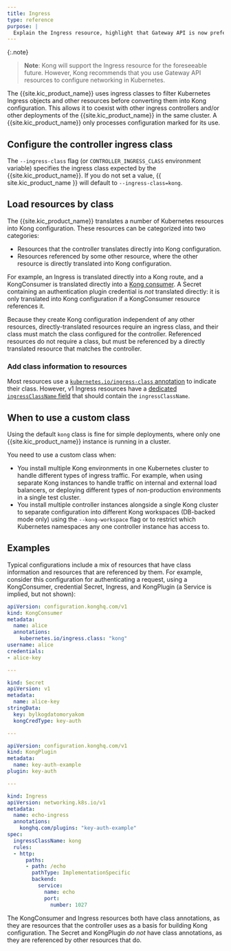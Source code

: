 ```yaml
---
title: Ingress
type: reference
purpose: |
  Explain the Ingress resource, highlight that Gateway API is now preferred. State that we'll continue to support Ingress for the foreseeable future. Provide an Ingress definition example and talk about IngressClass
---
```


{:.note}
> **Note**: Kong will support the Ingress resource for the foreseeable future. However, Kong recommends that you use Gateway API resources to configure networking in Kubernetes.

The {{site.kic_product_name}} uses ingress classes to filter Kubernetes Ingress objects and other resources before converting them into Kong configuration. This allows it to coexist with other ingress controllers and/or other deployments of the {{site.kic_product_name}} in the same cluster. A {{site.kic_product_name}} only processes configuration marked for its use.

## Configure the controller ingress class

The `--ingress-class` flag (or `CONTROLLER_INGRESS_CLASS` environment variable) specifies the ingress class expected by the {{site.kic_product_name}}. If you do not set a value, {{ site.kic_product_name }} will default to `--ingress-class=kong`.

## Load resources by class

The {{site.kic_product_name}} translates a number of Kubernetes resources into Kong configuration. These resources can be categorized into two categories:

- Resources that the controller translates directly into Kong configuration.
- Resources referenced by some other resource, where the other resource is
  directly translated into Kong configuration.

For example, an Ingress is translated directly into a Kong route, and a KongConsumer is translated directly into a [Kong consumer](/gateway/api/admin-ee/latest/#/Consumers/list-consumer/). A Secret containing an authentication plugin credential is _not_ translated directly: it is only translated into Kong configuration if a KongConsumer resource references it.

Because they create Kong configuration independent of any other resources,
directly-translated resources require an ingress class, and their class must
match the class configured for the controller. Referenced resources do not
require a class, but must be referenced by a directly translated resource
that matches the controller.

### Add class information to resources

Most resources use a [`kubernetes.io/ingress-class` annotation][class-annotation]
to indicate their class. However, v1 Ingress resources have a [dedicated `ingressClassName` field][ingress-class-name] that should contain the `ingressClassName`.

## When to use a custom class

Using the default `kong` class is fine for simple deployments, where only one
{{site.kic_product_name}} instance is running in a cluster.

You need to use a custom class when:

- You install multiple Kong environments in one Kubernetes cluster to handle
  different types of ingress traffic. For example, when using separate Kong instances
  to handle traffic on internal and external load balancers, or deploying
  different types of non-production environments in a single test cluster.
- You install multiple controller instances alongside a single Kong cluster to
  separate configuration into different Kong workspaces (DB-backed mode only) using the
  `--kong-workspace` flag or to restrict which Kubernetes namespaces any one
  controller instance has access to.

## Examples

Typical configurations include a mix of resources that have class
information and resources that are referenced by them. For example, consider
this configuration for authenticating a request, using a KongConsumer,
credential Secret, Ingress, and KongPlugin (a Service is implied, but not
shown):

```yaml
apiVersion: configuration.konghq.com/v1
kind: KongConsumer
metadata:
  name: alice
  annotations:
    kubernetes.io/ingress.class: "kong"
username: alice
credentials:
- alice-key

---

kind: Secret
apiVersion: v1
metadata:
  name: alice-key
stringData:
  key: bylkogdatomoryakom
  kongCredType: key-auth

---

apiVersion: configuration.konghq.com/v1
kind: KongPlugin
metadata:
  name: key-auth-example
plugin: key-auth

---

kind: Ingress
apiVersion: networking.k8s.io/v1
metadata:
  name: echo-ingress
  annotations:
    konghq.com/plugins: "key-auth-example"
spec:
  ingressClassName: kong
  rules:
  - http:
      paths:
      - path: /echo
        pathType: ImplementationSpecific
        backend:
          service:
            name: echo
            port:
              number: 1027

```

The KongConsumer and Ingress resources both have class annotations, as they are
resources that the controller uses as a basis for building Kong configuration.
The Secret and KongPlugin _do not_ have class annotations, as they are
referenced by other resources that do.

[class-annotation]:/kubernetes-ingress-controller/{{page.release}}/reference/annotations/#kubernetesioingressclass
[ingress-class-name]:https://kubernetes.io/docs/concepts/services-networking/ingress/#deprecated-annotation
